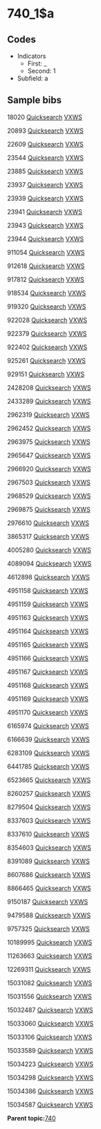# 740\_1$a

## Codes

-   Indicators
    -   First: \_
    -   Second: 1
-   Subfield: a

## Sample bibs

18020 [Quicksearch](https://search.library.yale.edu/catalog/18020) [VXWS](http://prodorbis.library.yale.edu:7014/vxws/GetHoldingsService?bibId=18020)

20893 [Quicksearch](https://search.library.yale.edu/catalog/20893) [VXWS](http://prodorbis.library.yale.edu:7014/vxws/GetHoldingsService?bibId=20893)

22609 [Quicksearch](https://search.library.yale.edu/catalog/22609) [VXWS](http://prodorbis.library.yale.edu:7014/vxws/GetHoldingsService?bibId=22609)

23544 [Quicksearch](https://search.library.yale.edu/catalog/23544) [VXWS](http://prodorbis.library.yale.edu:7014/vxws/GetHoldingsService?bibId=23544)

23885 [Quicksearch](https://search.library.yale.edu/catalog/23885) [VXWS](http://prodorbis.library.yale.edu:7014/vxws/GetHoldingsService?bibId=23885)

23937 [Quicksearch](https://search.library.yale.edu/catalog/23937) [VXWS](http://prodorbis.library.yale.edu:7014/vxws/GetHoldingsService?bibId=23937)

23939 [Quicksearch](https://search.library.yale.edu/catalog/23939) [VXWS](http://prodorbis.library.yale.edu:7014/vxws/GetHoldingsService?bibId=23939)

23941 [Quicksearch](https://search.library.yale.edu/catalog/23941) [VXWS](http://prodorbis.library.yale.edu:7014/vxws/GetHoldingsService?bibId=23941)

23943 [Quicksearch](https://search.library.yale.edu/catalog/23943) [VXWS](http://prodorbis.library.yale.edu:7014/vxws/GetHoldingsService?bibId=23943)

23944 [Quicksearch](https://search.library.yale.edu/catalog/23944) [VXWS](http://prodorbis.library.yale.edu:7014/vxws/GetHoldingsService?bibId=23944)

911054 [Quicksearch](https://search.library.yale.edu/catalog/911054) [VXWS](http://prodorbis.library.yale.edu:7014/vxws/GetHoldingsService?bibId=911054)

912618 [Quicksearch](https://search.library.yale.edu/catalog/912618) [VXWS](http://prodorbis.library.yale.edu:7014/vxws/GetHoldingsService?bibId=912618)

917812 [Quicksearch](https://search.library.yale.edu/catalog/917812) [VXWS](http://prodorbis.library.yale.edu:7014/vxws/GetHoldingsService?bibId=917812)

918534 [Quicksearch](https://search.library.yale.edu/catalog/918534) [VXWS](http://prodorbis.library.yale.edu:7014/vxws/GetHoldingsService?bibId=918534)

919320 [Quicksearch](https://search.library.yale.edu/catalog/919320) [VXWS](http://prodorbis.library.yale.edu:7014/vxws/GetHoldingsService?bibId=919320)

922028 [Quicksearch](https://search.library.yale.edu/catalog/922028) [VXWS](http://prodorbis.library.yale.edu:7014/vxws/GetHoldingsService?bibId=922028)

922379 [Quicksearch](https://search.library.yale.edu/catalog/922379) [VXWS](http://prodorbis.library.yale.edu:7014/vxws/GetHoldingsService?bibId=922379)

922402 [Quicksearch](https://search.library.yale.edu/catalog/922402) [VXWS](http://prodorbis.library.yale.edu:7014/vxws/GetHoldingsService?bibId=922402)

925261 [Quicksearch](https://search.library.yale.edu/catalog/925261) [VXWS](http://prodorbis.library.yale.edu:7014/vxws/GetHoldingsService?bibId=925261)

929151 [Quicksearch](https://search.library.yale.edu/catalog/929151) [VXWS](http://prodorbis.library.yale.edu:7014/vxws/GetHoldingsService?bibId=929151)

2428208 [Quicksearch](https://search.library.yale.edu/catalog/2428208) [VXWS](http://prodorbis.library.yale.edu:7014/vxws/GetHoldingsService?bibId=2428208)

2433289 [Quicksearch](https://search.library.yale.edu/catalog/2433289) [VXWS](http://prodorbis.library.yale.edu:7014/vxws/GetHoldingsService?bibId=2433289)

2962319 [Quicksearch](https://search.library.yale.edu/catalog/2962319) [VXWS](http://prodorbis.library.yale.edu:7014/vxws/GetHoldingsService?bibId=2962319)

2962452 [Quicksearch](https://search.library.yale.edu/catalog/2962452) [VXWS](http://prodorbis.library.yale.edu:7014/vxws/GetHoldingsService?bibId=2962452)

2963975 [Quicksearch](https://search.library.yale.edu/catalog/2963975) [VXWS](http://prodorbis.library.yale.edu:7014/vxws/GetHoldingsService?bibId=2963975)

2965647 [Quicksearch](https://search.library.yale.edu/catalog/2965647) [VXWS](http://prodorbis.library.yale.edu:7014/vxws/GetHoldingsService?bibId=2965647)

2966920 [Quicksearch](https://search.library.yale.edu/catalog/2966920) [VXWS](http://prodorbis.library.yale.edu:7014/vxws/GetHoldingsService?bibId=2966920)

2967503 [Quicksearch](https://search.library.yale.edu/catalog/2967503) [VXWS](http://prodorbis.library.yale.edu:7014/vxws/GetHoldingsService?bibId=2967503)

2968529 [Quicksearch](https://search.library.yale.edu/catalog/2968529) [VXWS](http://prodorbis.library.yale.edu:7014/vxws/GetHoldingsService?bibId=2968529)

2969875 [Quicksearch](https://search.library.yale.edu/catalog/2969875) [VXWS](http://prodorbis.library.yale.edu:7014/vxws/GetHoldingsService?bibId=2969875)

2976610 [Quicksearch](https://search.library.yale.edu/catalog/2976610) [VXWS](http://prodorbis.library.yale.edu:7014/vxws/GetHoldingsService?bibId=2976610)

3865317 [Quicksearch](https://search.library.yale.edu/catalog/3865317) [VXWS](http://prodorbis.library.yale.edu:7014/vxws/GetHoldingsService?bibId=3865317)

4005280 [Quicksearch](https://search.library.yale.edu/catalog/4005280) [VXWS](http://prodorbis.library.yale.edu:7014/vxws/GetHoldingsService?bibId=4005280)

4089094 [Quicksearch](https://search.library.yale.edu/catalog/4089094) [VXWS](http://prodorbis.library.yale.edu:7014/vxws/GetHoldingsService?bibId=4089094)

4612898 [Quicksearch](https://search.library.yale.edu/catalog/4612898) [VXWS](http://prodorbis.library.yale.edu:7014/vxws/GetHoldingsService?bibId=4612898)

4951158 [Quicksearch](https://search.library.yale.edu/catalog/4951158) [VXWS](http://prodorbis.library.yale.edu:7014/vxws/GetHoldingsService?bibId=4951158)

4951159 [Quicksearch](https://search.library.yale.edu/catalog/4951159) [VXWS](http://prodorbis.library.yale.edu:7014/vxws/GetHoldingsService?bibId=4951159)

4951163 [Quicksearch](https://search.library.yale.edu/catalog/4951163) [VXWS](http://prodorbis.library.yale.edu:7014/vxws/GetHoldingsService?bibId=4951163)

4951164 [Quicksearch](https://search.library.yale.edu/catalog/4951164) [VXWS](http://prodorbis.library.yale.edu:7014/vxws/GetHoldingsService?bibId=4951164)

4951165 [Quicksearch](https://search.library.yale.edu/catalog/4951165) [VXWS](http://prodorbis.library.yale.edu:7014/vxws/GetHoldingsService?bibId=4951165)

4951166 [Quicksearch](https://search.library.yale.edu/catalog/4951166) [VXWS](http://prodorbis.library.yale.edu:7014/vxws/GetHoldingsService?bibId=4951166)

4951167 [Quicksearch](https://search.library.yale.edu/catalog/4951167) [VXWS](http://prodorbis.library.yale.edu:7014/vxws/GetHoldingsService?bibId=4951167)

4951168 [Quicksearch](https://search.library.yale.edu/catalog/4951168) [VXWS](http://prodorbis.library.yale.edu:7014/vxws/GetHoldingsService?bibId=4951168)

4951169 [Quicksearch](https://search.library.yale.edu/catalog/4951169) [VXWS](http://prodorbis.library.yale.edu:7014/vxws/GetHoldingsService?bibId=4951169)

4951170 [Quicksearch](https://search.library.yale.edu/catalog/4951170) [VXWS](http://prodorbis.library.yale.edu:7014/vxws/GetHoldingsService?bibId=4951170)

6165974 [Quicksearch](https://search.library.yale.edu/catalog/6165974) [VXWS](http://prodorbis.library.yale.edu:7014/vxws/GetHoldingsService?bibId=6165974)

6166639 [Quicksearch](https://search.library.yale.edu/catalog/6166639) [VXWS](http://prodorbis.library.yale.edu:7014/vxws/GetHoldingsService?bibId=6166639)

6283109 [Quicksearch](https://search.library.yale.edu/catalog/6283109) [VXWS](http://prodorbis.library.yale.edu:7014/vxws/GetHoldingsService?bibId=6283109)

6441785 [Quicksearch](https://search.library.yale.edu/catalog/6441785) [VXWS](http://prodorbis.library.yale.edu:7014/vxws/GetHoldingsService?bibId=6441785)

6523665 [Quicksearch](https://search.library.yale.edu/catalog/6523665) [VXWS](http://prodorbis.library.yale.edu:7014/vxws/GetHoldingsService?bibId=6523665)

8260257 [Quicksearch](https://search.library.yale.edu/catalog/8260257) [VXWS](http://prodorbis.library.yale.edu:7014/vxws/GetHoldingsService?bibId=8260257)

8279504 [Quicksearch](https://search.library.yale.edu/catalog/8279504) [VXWS](http://prodorbis.library.yale.edu:7014/vxws/GetHoldingsService?bibId=8279504)

8337603 [Quicksearch](https://search.library.yale.edu/catalog/8337603) [VXWS](http://prodorbis.library.yale.edu:7014/vxws/GetHoldingsService?bibId=8337603)

8337610 [Quicksearch](https://search.library.yale.edu/catalog/8337610) [VXWS](http://prodorbis.library.yale.edu:7014/vxws/GetHoldingsService?bibId=8337610)

8354603 [Quicksearch](https://search.library.yale.edu/catalog/8354603) [VXWS](http://prodorbis.library.yale.edu:7014/vxws/GetHoldingsService?bibId=8354603)

8391089 [Quicksearch](https://search.library.yale.edu/catalog/8391089) [VXWS](http://prodorbis.library.yale.edu:7014/vxws/GetHoldingsService?bibId=8391089)

8607686 [Quicksearch](https://search.library.yale.edu/catalog/8607686) [VXWS](http://prodorbis.library.yale.edu:7014/vxws/GetHoldingsService?bibId=8607686)

8866465 [Quicksearch](https://search.library.yale.edu/catalog/8866465) [VXWS](http://prodorbis.library.yale.edu:7014/vxws/GetHoldingsService?bibId=8866465)

9150187 [Quicksearch](https://search.library.yale.edu/catalog/9150187) [VXWS](http://prodorbis.library.yale.edu:7014/vxws/GetHoldingsService?bibId=9150187)

9479588 [Quicksearch](https://search.library.yale.edu/catalog/9479588) [VXWS](http://prodorbis.library.yale.edu:7014/vxws/GetHoldingsService?bibId=9479588)

9757325 [Quicksearch](https://search.library.yale.edu/catalog/9757325) [VXWS](http://prodorbis.library.yale.edu:7014/vxws/GetHoldingsService?bibId=9757325)

10189995 [Quicksearch](https://search.library.yale.edu/catalog/10189995) [VXWS](http://prodorbis.library.yale.edu:7014/vxws/GetHoldingsService?bibId=10189995)

11263663 [Quicksearch](https://search.library.yale.edu/catalog/11263663) [VXWS](http://prodorbis.library.yale.edu:7014/vxws/GetHoldingsService?bibId=11263663)

12269311 [Quicksearch](https://search.library.yale.edu/catalog/12269311) [VXWS](http://prodorbis.library.yale.edu:7014/vxws/GetHoldingsService?bibId=12269311)

15031082 [Quicksearch](https://search.library.yale.edu/catalog/15031082) [VXWS](http://prodorbis.library.yale.edu:7014/vxws/GetHoldingsService?bibId=15031082)

15031556 [Quicksearch](https://search.library.yale.edu/catalog/15031556) [VXWS](http://prodorbis.library.yale.edu:7014/vxws/GetHoldingsService?bibId=15031556)

15032487 [Quicksearch](https://search.library.yale.edu/catalog/15032487) [VXWS](http://prodorbis.library.yale.edu:7014/vxws/GetHoldingsService?bibId=15032487)

15033060 [Quicksearch](https://search.library.yale.edu/catalog/15033060) [VXWS](http://prodorbis.library.yale.edu:7014/vxws/GetHoldingsService?bibId=15033060)

15033106 [Quicksearch](https://search.library.yale.edu/catalog/15033106) [VXWS](http://prodorbis.library.yale.edu:7014/vxws/GetHoldingsService?bibId=15033106)

15033589 [Quicksearch](https://search.library.yale.edu/catalog/15033589) [VXWS](http://prodorbis.library.yale.edu:7014/vxws/GetHoldingsService?bibId=15033589)

15034223 [Quicksearch](https://search.library.yale.edu/catalog/15034223) [VXWS](http://prodorbis.library.yale.edu:7014/vxws/GetHoldingsService?bibId=15034223)

15034298 [Quicksearch](https://search.library.yale.edu/catalog/15034298) [VXWS](http://prodorbis.library.yale.edu:7014/vxws/GetHoldingsService?bibId=15034298)

15034386 [Quicksearch](https://search.library.yale.edu/catalog/15034386) [VXWS](http://prodorbis.library.yale.edu:7014/vxws/GetHoldingsService?bibId=15034386)

15034587 [Quicksearch](https://search.library.yale.edu/catalog/15034587) [VXWS](http://prodorbis.library.yale.edu:7014/vxws/GetHoldingsService?bibId=15034587)

**Parent topic:**[740](../../tags/740/740.md)

